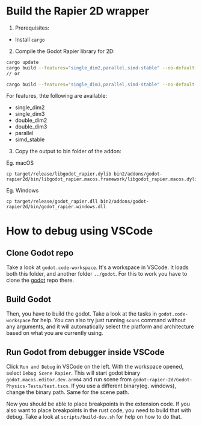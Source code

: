 # Build the Rapier 2D wrapper

1. Prerequisites:
- Install `cargo`


2. Compile the Godot Rapier library for 2D:

```bash
cargo update
cargo build --features="single_dim2,parallel,simd-stable" --no-default-features --release
// or

cargo build --features="single_dim3,parallel,simd-stable" --no-default-features --release
```

For features, thte following are available:
- single_dim2
- single_dim3
- double_dim2
- double_dim3
- parallel
- simd_stable

3. Copy the output to bin folder of the addon:

Eg. macOS
```
cp target/release/libgodot_rapier.dylib bin2/addons/godot-rapier2d/bin/libgodot_rapier.macos.framework/libgodot_rapier.macos.dylib
```
Eg. Windows
```
cp target/release/godot_rapier.dll bin2/addons/godot-rapier2d/bin/godot_rapier.windows.dll
```
# How to debug using VSCode

## Clone Godot repo

Take a look at `godot.code-workspace`. It's a workspace in VSCode. It loads both this folder, and another folder `../godot`. For this to work you have to clone the [godot](https://github.com/godotengine/godot) repo there.

## Build Godot

Then, you have to build the godot. Take a look at the tasks in `godot.code-workspace` for help. You can also try just running `scons` command without any arguments, and it will automatically select the platform and architecture based on what you are currently using.

## Run Godot from debugger inside VSCode

Click `Run and Debug` in VSCode on the left. With the workspace opened, select `Debug Scene Rapier`. This will start godot binary `godot.macos.editor.dev.arm64` and run scene from `godot-rapier-2d/Godot-Physics-Tests/test.tscn`. If you use a different binary(eg. windows), change the binary path. Same for the scene path.

Now you should be able to place breakpoints in the extension code. If you also want to place breakpoints in the rust code, you need to build that with debug. Take a look at `scripts/build-dev.sh` for help on how to do that.
